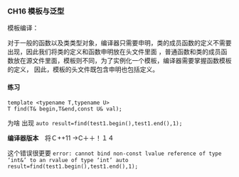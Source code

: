 ### CH16 模板与泛型
 模板编译：
 
对于一般的函数以及类类型对象，编译器只需要申明，类的成员函数的定义不需要出现，因此我们将类的定义和函数申明放在头文件里面
，普通函数和类的成员函数放在源文件里面，模板则不同，为了实例化一个模板，编译器需要掌握函数模板的定义，
因此，模板的头文件既包含申明也包括定义。

#### 练习
```
template <typename T,typename U>
T find(T& begin,T&end,const U& val);
```
为啥 出现
`auto result=find(test1.begin(),test1.end(),1);`

**编译器版本**　将Ｃ++11 ->C＋＋！１４

这个错误很更要
 `error: cannot bind non-const lvalue reference of type ‘int&’ to an rvalue of type ‘int’
     auto result=find(test1.begin(),test1.end(),1);`
